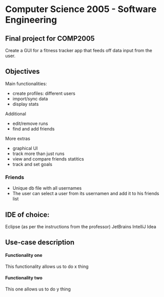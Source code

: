 # Computer Science 2005 - Software Engineering
## Final project for COMP2005

Create a GUI for a fitness tracker app that feeds off data input from the user. 

## Objectives

Main functionalities: 
- create profiles: different users
- import/sync data
- display stats

Additional
- edit/remove runs
- find and add friends

More extras
- graphical UI
- track more than just runs
- view and compare friends statitics
- track and set goals


### Friends
- Unique db file with all usernames
- The user can select a user from its usernamen and add it to his friends list

## IDE of choice:
Eclipse (as per the instructions from the professor)
JetBrains IntelliJ Idea 

## Use-case description

#### Functionality one
This functionality allows us to do x thing

#### Functionality two
This one allows us to do y thing


